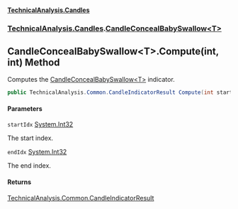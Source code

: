 #### [TechnicalAnalysis\.Candles](Atypical.TechnicalAnalysis.Candles.md 'Atypical\.TechnicalAnalysis\.Candles')
### [TechnicalAnalysis\.Candles](Atypical.TechnicalAnalysis.Candles.md#TechnicalAnalysis.Candles 'TechnicalAnalysis\.Candles').[CandleConcealBabySwallow&lt;T&gt;](CandleConcealBabySwallow_T_.md 'TechnicalAnalysis\.Candles\.CandleConcealBabySwallow\<T\>')

## CandleConcealBabySwallow\<T\>\.Compute\(int, int\) Method

Computes the [CandleConcealBabySwallow&lt;T&gt;](CandleConcealBabySwallow_T_.md 'TechnicalAnalysis\.Candles\.CandleConcealBabySwallow\<T\>') indicator\.

```csharp
public TechnicalAnalysis.Common.CandleIndicatorResult Compute(int startIdx, int endIdx);
```
#### Parameters

<a name='TechnicalAnalysis.Candles.CandleConcealBabySwallow_T_.Compute(int,int).startIdx'></a>

`startIdx` [System\.Int32](https://docs.microsoft.com/en-us/dotnet/api/System.Int32 'System\.Int32')

The start index\.

<a name='TechnicalAnalysis.Candles.CandleConcealBabySwallow_T_.Compute(int,int).endIdx'></a>

`endIdx` [System\.Int32](https://docs.microsoft.com/en-us/dotnet/api/System.Int32 'System\.Int32')

The end index\.

#### Returns
[TechnicalAnalysis\.Common\.CandleIndicatorResult](https://docs.microsoft.com/en-us/dotnet/api/TechnicalAnalysis.Common.CandleIndicatorResult 'TechnicalAnalysis\.Common\.CandleIndicatorResult')